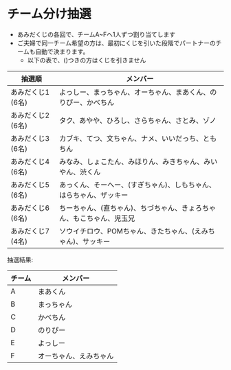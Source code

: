 # チーム分け抽選

* あみだくじの各回で、チームA~Fへ1人ずつ割り当てします
* ご夫婦で同一チーム希望の方は、最初にくじを引いた段階でパートナーのチームも自動で決まります。
  * 以下の表で、()つきの方はくじを引きません

| 抽選順     | メンバー |
| ----------- | ------------- |
| あみだくじ1 (6名) | よっしー、まっちゃん、オーちゃん、まあくん、のりぴー、かべちん |
| あみだくじ2 (6名) | タク、あやや、ひろし、さらちゃん、さとみ、ゾノ |
| あみだくじ3 (6名) | カブキ、てつ、文ちゃん、ナメ、いいだっち、ともちん |
| あみだくじ4 (6名) | みなみ、しょこたん、みほりん、みきちゃん、みいやん、渋くん |
| あみだくじ5 (6名) | あっくん、そーへー、(すぎちゃん)、しもちゃん、はらちゃん、ザッキー |
| あみだくじ6 (6名) | ちーちゃん、(直ちゃん)、ちづちゃん、きょろちゃん、もこちゃん、児玉兄 |
| あみだくじ7 (4名) | ソウイチロウ、POMちゃん、きたちゃん、(えみちゃん)、サッキー |

抽選結果:

| チーム     | メンバー |
| ----------- | ------------- |
| A | まあくん |
| B | まっちゃん |
| C | かべちん |
| D | のりぴー |
| E | よっしー |
| F | オーちゃん、えみちゃん |